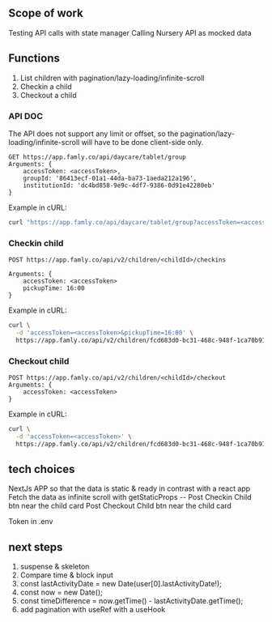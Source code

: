 ## Scope of work
Testing API calls with state manager
Calling Nursery API as mocked data

## Functions
1. List children with pagination/lazy-loading/infinite-scroll
2. Checkin a child
3. Checkout a child

### API DOC

The API does not support any limit or offset, so the pagination/lazy-loading/infinite-scroll will have to be done client-side only.

```
GET https://app.famly.co/api/daycare/tablet/group
Arguments: {
	accessToken: <accessToken>,
	groupId: '86413ecf-01a1-44da-ba73-1aeda212a196',
	institutionId: 'dc4bd858-9e9c-4df7-9386-0d91e42280eb'
}
```

Example in cURL:

```bash
curl "https://app.famly.co/api/daycare/tablet/group?accessToken=<accessToken>&groupId=86413ecf-01a1-44da-ba73-1aeda212a196&institutionId=dc4bd858-9e9c-4df7-9386-0d91e42280eb"
```

### Checkin child
```
POST https://app.famly.co/api/v2/children/<childId>/checkins

Arguments: {
	accessToken: <accessToken>
	pickupTime: 16:00
}
```

Example in cURL:

```bash
curl \
  -d 'accessToken=<accessToken>&pickupTime=16:00' \
  https://app.famly.co/api/v2/children/fcd683d0-bc31-468c-948f-1ca70b91439d/checkins
```

### Checkout child
```
POST https://app.famly.co/api/v2/children/<childId>/checkout
Arguments: {
	accessToken: <accessToken>
}
```

Example in cURL:

```bash
curl \
  -d 'accessToken=<accessToken>' \
  https://app.famly.co/api/v2/children/fcd683d0-bc31-468c-948f-1ca70b91439d/checkout
```

## tech choices
NextJs APP so that the data is static & ready in contrast with a react app 
Fetch the data as infinite scroll with getStaticProps --
Post Checkin Child btn near the child card
Post Checkout Child btn near the child card

Token in .env

## next steps
1. suspense & skeleton
2. Compare time & block input
3. const lastActivityDate = new Date(user[0].lastActivityDate!);
4. const now = new Date();
5. const timeDifference = now.getTime() - lastActivityDate.getTime();
6. add pagination with useRef with a useHook